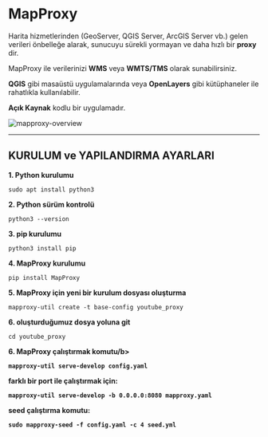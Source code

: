 # MapProxy

Harita hizmetlerinden (GeoServer, QGIS Server, ArcGIS Server vb.) gelen verileri önbelleğe alarak, sunucuyu sürekli yormayan ve daha hızlı bir **proxy** dir.

MapProxy ile verilerinizi **WMS** veya **WMTS/TMS** olarak sunabilirsiniz.

**QGIS** gibi masaüstü uygulamalarında veya **OpenLayers** gibi kütüphaneler ile rahatlıkla kullanılabilir.

**Açık Kaynak** kodlu bir uygulamadır.

![mapproxy-overview](https://user-images.githubusercontent.com/95212909/156734539-ec2922cc-2a5e-4e12-a44f-0fc173fb43d8.png)

-----

## KURULUM ve YAPILANDIRMA AYARLARI


<b>1. Python kurulumu</b>
```
sudo apt install python3
```
<b>2. Python sürüm kontrolü</b>

```
python3 --version
```

<b>3. pip kurulumu</b>

```
python3 install pip

```
<b>4. MapProxy kurulumu</b>
```
pip install MapProxy
```
<b>5. MapProxy için yeni bir kurulum dosyası oluşturma</b>
```
mapproxy-util create -t base-config youtube_proxy
```
<b>6. oluşturduğumuz dosya yoluna git</b>
```
cd youtube_proxy
```
<b>6. MapProxy çalıştırmak komutu/b>
```
mapproxy-util serve-develop config.yaml
```
<b>farklı bir port ile çalıştırmak için:</b>
```
mapproxy-util serve-develop -b 0.0.0.0:8080 mapproxy.yaml
```
<b>**seed** çalıştırma komutu:</b>
```
sudo mapproxy-seed -f config.yaml -c 4 seed.yml
```
